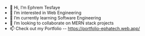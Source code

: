 - 👋 Hi, I’m Ephrem Tesfaye
- 👀 I’m interested in Web Engineering
- 🌱 I’m currently learning Software Engineering
- 💞️ I’m looking to collaborate on MERN stack projects
- 📫 Check out my Portfolio -- https://portfolio-ephatech.web.app/

<!---
Ephatech/Ephatech is a ✨ special ✨ repository because its `README.md` (this file) appears on your GitHub profile.
You can click the Preview link to take a look at your changes.
--->
